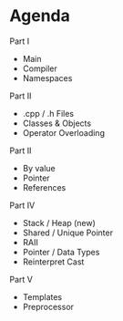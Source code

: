# Agenda

Part I
- Main
- Compiler
- Namespaces

Part II
- .cpp / .h Files
- Classes & Objects
- Operator Overloading

Part II
- By value
- Pointer
- References

Part IV
- Stack / Heap (new)
- Shared / Unique Pointer
- RAII
- Pointer / Data Types
- Reinterpret Cast

Part V
- Templates
- Preprocessor
